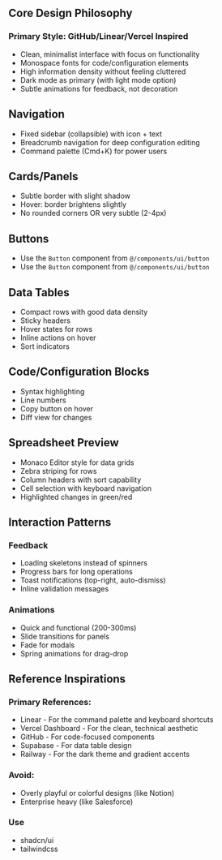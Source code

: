 ## Core Design Philosophy

### Primary Style: GitHub/Linear/Vercel Inspired

- Clean, minimalist interface with focus on functionality
- Monospace fonts for code/configuration elements
- High information density without feeling cluttered
- Dark mode as primary (with light mode option)
- Subtle animations for feedback, not decoration

## Navigation

- Fixed sidebar (collapsible) with icon + text
- Breadcrumb navigation for deep configuration editing
- Command palette (Cmd+K) for power users

## Cards/Panels

- Subtle border with slight shadow
- Hover: border brightens slightly
- No rounded corners OR very subtle (2-4px)

## Buttons

- Use the `Button` component from `@/components/ui/button`
- Use the `Button` component from `@/components/ui/button`

## Data Tables

- Compact rows with good data density
- Sticky headers
- Hover states for rows
- Inline actions on hover
- Sort indicators

## Code/Configuration Blocks

- Syntax highlighting
- Line numbers
- Copy button on hover
- Diff view for changes

## Spreadsheet Preview

- Monaco Editor style for data grids
- Zebra striping for rows
- Column headers with sort capability
- Cell selection with keyboard navigation
- Highlighted changes in green/red

## Interaction Patterns

### Feedback

- Loading skeletons instead of spinners
- Progress bars for long operations
- Toast notifications (top-right, auto-dismiss)
- Inline validation messages

### Animations

- Quick and functional (200-300ms)
- Slide transitions for panels
- Fade for modals
- Spring animations for drag-drop

## Reference Inspirations

### Primary References:

- Linear - For the command palette and keyboard shortcuts
- Vercel Dashboard - For the clean, technical aesthetic
- GitHub - For code-focused components
- Supabase - For data table design
- Railway - For the dark theme and gradient accents

### Avoid:

- Overly playful or colorful designs (like Notion)
- Enterprise heavy (like Salesforce)


### Use

- shadcn/ui
- tailwindcss
